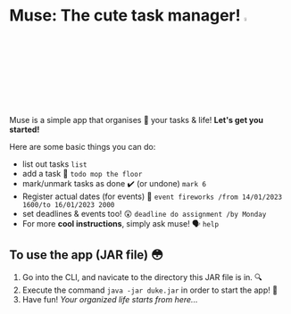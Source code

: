 # Muse: The cute task manager! <img src="https://pbs.twimg.com/media/Cr1LLRDUEAA2vk8.jpg" width=4% height=4%>

Muse is a simple app that organises 📖 your tasks & life!
**Let's get you started!**

Here are some basic things you can do: 
- list out tasks  ```list```
- add a task 👷 ```todo mop the floor```
- mark/unmark tasks as done ✔️ (or undone) ```mark 6```
- Register actual dates (for events) 📆 ```event fireworks /from 14/01/2023 1600/to 16/01/2023 2000```
- set deadlines & events too! 😲 ```deadline do assignment /by Monday```
- For more **cool instructions**, simply ask muse! 🗣️ ```help```

## To use the app (JAR file) 😳

1. Go into the CLI, and navicate to the directory this JAR file is in. 🔍
2. Execute the command ```java -jar duke.jar``` in order to start the app! 🔨
3. Have fun! *Your organized life starts from here...* 
